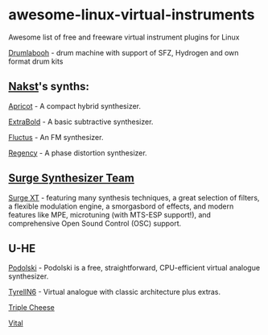 # awesome-linux-virtual-instruments
Awesome list of free and freeware virtual instrument plugins for Linux


[Drumlabooh](https://psemiletov.github.io/drumlabooh) - drum machine with support of SFZ, Hydrogen and own format drum kits


## [Nakst](https://nakst.itch.io)'s synths:

[Apricot](https://nakst.itch.io/apricot) - A compact hybrid synthesizer.

[ExtraBold](https://nakst.itch.io/extrabold) - A basic subtractive synthesizer. 

[Fluctus](https://nakst.itch.io/fluctus) - An FM synthesizer.

[Regency](https://nakst.itch.io/regency) - A phase distortion synthesizer.
  
## [Surge Synthesizer Team](https://github.com/surge-synthesizer)

[Surge XT](https://surge-synthesizer.github.io) - featuring many synthesis techniques, a great selection of filters, a flexible modulation engine, a smorgasbord of effects, and modern features like MPE, microtuning (with MTS-ESP support!), and comprehensive Open Sound Control (OSC) support.


## U-HE

[Podolski](https://u-he.com/products/podolski/) -  Podolski is a free, straightforward, CPU-efficient virtual analogue synthesizer. 

[TyrellN6](https://u-he.com/products/tyrelln6/) - Virtual analogue with classic architecture plus extras.

[Triple Cheese](https://u-he.com/products/triplecheese/)


[Vital](https://vital.audio)